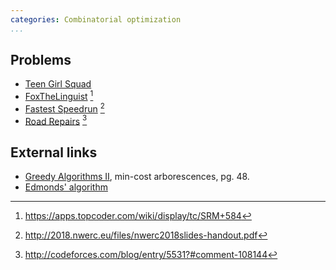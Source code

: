 ```yaml
---
categories: Combinatorial optimization
...
```


## Problems
- [Teen Girl Squad](https://onlinejudge.org/external/111/11183.pdf)
- [FoxTheLinguist](https://community.topcoder.com/stat?c=problem_statement&pm=12614&rd=15696) [^1]
- [Fastest Speedrun](https://open.kattis.com/problems/fastestspeedrun) [^2]
- [Road Repairs](http://codeforces.com/contest/240/problem/E) [^3]

## External links
- [Greedy Algorithms II](http://www.cs.princeton.edu/~wayne/kleinberg-tardos/pdf/04GreedyAlgorithmsII.pdf), min-cost arborescences, pg. 48.
- [Edmonds' algorithm](https://en.wikipedia.org/wiki/Chu%E2%80%93Liu/Edmonds_algorithm)

[^1]: <https://apps.topcoder.com/wiki/display/tc/SRM+584>
[^2]: <http://2018.nwerc.eu/files/nwerc2018slides-handout.pdf>
[^3]: <http://codeforces.com/blog/entry/5531?#comment-108144>
